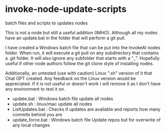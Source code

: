 # invoke-node-update-scripts
batch files and scripts to updates nodes


This is not a node but still a useful addition (IMHO). Although all my nodes have an update.bat in the folder that will perform a git pull. 

I have created a Windows batch file that can be put into the InvokeAI nodes folder.  When run, it will execute a git pull on any subdirectory that contains a .git folder. It will also ignore any subfolder that starts with a "_".   Hopefully useful if other node authors follow the git clone style of installing nodes.

Additionally, an untested (use with caution) Linux ".sh" version of it that Chat GPT created.  Any feedback on the Linux version would be appreciated.  If it is not useful or doesn't work I will remove it as I don't have any environment to test it on.



- update.bat : Windows batch file update all nodes
- update.sh : linux/mac update all nodes
- ListUpdates.bat : Checks if updates are available and reports how many commits behind you are
- update_force.bat : Windows batch file Update repos but for overwrite of any local changes

